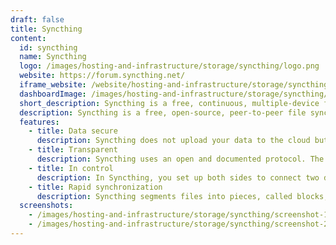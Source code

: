 ```yaml
---
draft: false
title: Syncthing
content:
  id: syncthing
  name: Syncthing
  logo: /images/hosting-and-infrastructure/storage/syncthing/logo.png
  website: https://forum.syncthing.net/
  iframe_website: /website/hosting-and-infrastructure/storage/syncthing
  dashboardImage: /images/hosting-and-infrastructure/storage/syncthing/screenshot-1.jpg
  short_description: Syncthing is a free, continuous, multiple-device file synchronization program.
  description: Syncthing is a free, open-source, peer-to-peer file synchronization application available for Windows, macOS, Linux, Android, Solaris, Darwin, and BSD. It can sync files between devices on a local network, or between remote devices over the Internet. Data security and data safety are built into the design of the software. It synchronizes files in real time, safely protected from prying eyes.
  features:
    - title: Data secure
      description: Syncthing does not upload your data to the cloud but exchanges it across your machines as soon as they are online at the same time.
    - title: Transparent
      description: Syncthing uses an open and documented protocol. The security mechanisms in use are well defined and visible in the source code.
    - title: In control
      description: In Syncthing, you set up both sides to connect two devices. An attacker can’t do much with a stolen device ID, because you have to add the device on the other side too. You have better control where your files are transferred.
    - title: Rapid synchronization
      description: Syncthing segments files into pieces, called blocks, to transfer data from one device to another. Therefore, multiple devices can share the synchronization load, in a similar way to the Torrent protocol. The more devices you have online, the faster an additional device will receive the data because small blocks will be fetched from all devices in parallel.
  screenshots:
    - /images/hosting-and-infrastructure/storage/syncthing/screenshot-1.jpg
    - /images/hosting-and-infrastructure/storage/syncthing/screenshot-2.jpg
---
```

